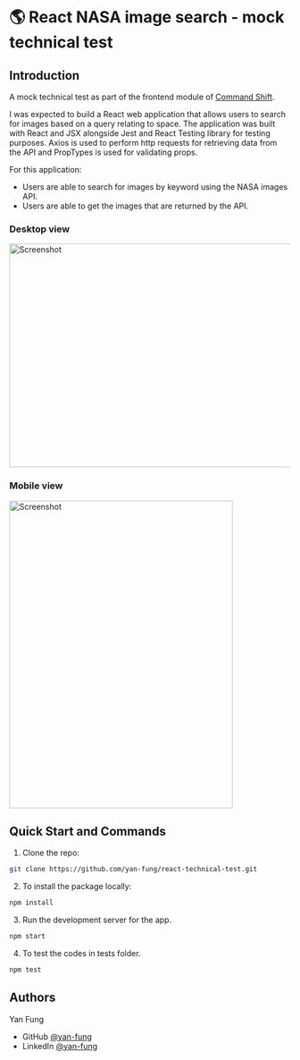 # 🌎 React NASA image search - mock technical test

## Introduction 
A mock technical test as part of the frontend module of [Command Shift](https://www.commandshift.co/).  

I was expected to build a React web application that allows users to search for images based on a query relating to space. The application was built with React and JSX alongside Jest and React Testing library for testing purposes. Axios is used to perform http requests for retrieving data from the API and PropTypes is used for validating props.

For this application:
- Users are able to search for images by keyword using the NASA images API.
- Users are able to get the images that are returned by the API.

### Desktop view
<img width="700" height="400" alt="Screenshot" src="https://user-images.githubusercontent.com/106375522/216602265-b19481fb-0886-4acf-8db0-33897bb1ca9d.png">

### Mobile view
<img width="400" height="550" alt="Screenshot" src="https://user-images.githubusercontent.com/106375522/216602276-7ff7d5bd-46f6-467f-a505-e1dd890ae1a7.png">

## Quick Start and Commands

1. Clone the repo:

```bash
git clone https://github.com/yan-fung/react-technical-test.git
```

2. To install the package locally:

```bash
npm install
```

3. Run the development server for the app.

```bash
npm start
```

4. To test the codes in tests folder. 

```bash
npm test
```

## Authors
Yan Fung
- GitHub [@yan-fung](https://github.com/yan-fung)
- LinkedIn [@yan-fung](https://www.linkedin.com/in/yan-fung-4082401a4/)
